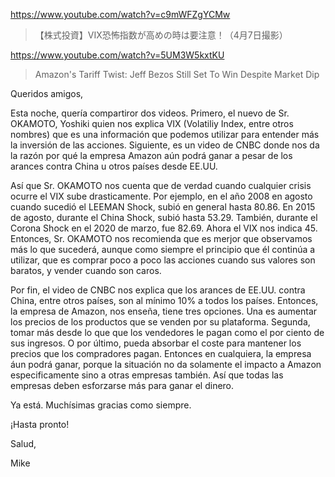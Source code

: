 https://www.youtube.com/watch?v=c9mWFZgYCMw

> 【株式投資】VIX恐怖指数が高めの時は要注意！（4月7日撮影） 

https://www.youtube.com/watch?v=5UM3W5kxtKU

> Amazon's Tariff Twist: Jeff Bezos Still Set To Win Despite Market Dip 

Queridos amigos,

Esta noche, quería compartiror dos videos. Primero, el nuevo de Sr. OKAMOTO, Yoshiki quien nos explica VIX (Volatiliy Index, entre otros nombres) que es una información que podemos utilizar para entender más la inversión de las acciones. Siguiente, es un video de CNBC donde nos da la razón por qué la empresa Amazon aún podrá ganar a pesar de los arances contra China u otros países desde EE.UU. 

Así que Sr. OKAMOTO nos cuenta que de verdad cuando cualquier crisis ocurre el VIX sube drasticamente. Por ejemplo, en el año 2008 en agosto cuando sucedió el LEEMAN Shock, subió en general hasta 80.86. En 2015 de agosto, durante el China Shock, subió hasta 53.29. También, durante el Corona Shock en el 2020 de marzo, fue 82.69. Ahora el VIX nos indica 45. Entonces, Sr. OKAMOTO nos recomienda que es merjor que observamos más lo que sucederá, aunque como siempre el principio que él continúa a utilizar, que es comprar poco a poco las acciones cuando sus valores son baratos, y vender cuando son caros. 

Por fin, el video de CNBC nos explica que los arances de EE.UU. contra China, entre otros países, son al mínimo 10% a todos los países. Entonces, la empresa de Amazon, nos enseña, tiene tres opciones. Una es aumentar los precios de los productos que se venden por su plataforma. Segunda, tomar más desde lo que que los vendedores le pagan como el por ciento de sus ingresos. O por último, pueda absorbar el coste para mantener los precios que los compradores pagan. Entonces en cualquiera, la empresa áun podrá ganar, porque la situación no da solamente el impacto a Amazon especificamente sino a otras empresas también. Así que todas las empresas deben esforzarse más para ganar el dinero.

Ya está. Muchísimas gracias como siempre.

¡Hasta pronto!

Salud,

Mike

